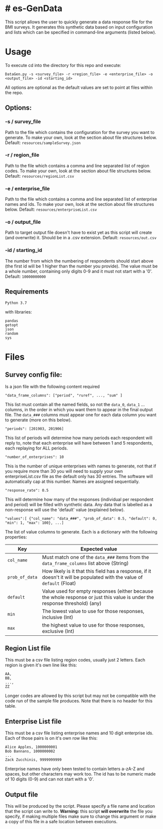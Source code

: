 # # es-GenData

This script allows the user to quickly generate a data response file for the BMI surveys. It generates this synthetic data based on input configuration and lists which can be specified in command-line arguments (listed below). 

# Usage
To execute cd into the directory for this repo and execute:

    DataGen.py -s <survey_file> -r <region_file> -e <enterprise_file> -o <output_file> -id <starting_id>

All options are optional as the default values are set to point at files within the repo. 

## Options:
### -s / survey_file
Path to the file which contains the configuration for the survey you want to generate. To make your own, look at the section about file structures below.
Default: `resources/sampleSurvey.json`

### -r / region_file
Path to the file which contains a comma and line separated list of region codes. To make your own, look at the section about file structures below.
Default: `resources/regionList.csv`

### -e / enterprise_file
Path to the file which contains a comma and line separated list of enterprise names and ids. To make your own, look at the section about file structures below.
Default: `resources/enterpriseList.csv`

### -o / output_file
Path to target output file doesn't have to exist yet as this script will create (and overwrite) it. Should be in a .csv extension.
Default: `resources/out.csv`

### -id / starting_id
The number from which the numbering of respondents should start above (the first id will be 1 higher than the number you provide). The value must be a whole number, containing only digits 0-9 and it must not start with a '0'.
Default: `10000000000`

## Requirements

    Python 3.7

with libraries:

    pandas
    getopt
    json
    random
    sys

# Files
## Survey config file:
Is a json file with the following content required

    "data_frame_columns": ["period", "ruref", ..., "sum" ]
This list must contain all the named fields, so not the `data_0`, `data_1` ... columns, in the order in which you want them to appear in the final output file.
The `data_###` columns must appear one for each data column you want to generate (more on this below).

    "periods": [201903, 201906]

This list of periods will determine how many periods each respondent will reply to, note that each enterprise will have between 1 and 5 respondents, each replaying for ALL periods. 

    "number_of_enterprises": 10

This is the number of unique enterprises with names to generate, not that if you require more than 30 you will need to supply your own enterpriseList.csv file as the default only has 30 entries. The software will automatically cap at this number. Names are assigned sequentially.

    "response_rate": 0.5

This will determine how many of the responses (individual per respondent and period) will be filled with synthetic data. Any data that is labelled as a non-response will use the 'default' value (explained below).

    "values":[ {"col_name": "data_###", "prob_of_data": 0.5, "default": 0, "min": 1, "max": 100}, ...]
The list of value columns to generate. Each is a dictionary with the following properties:

| Key            | Expected value                                                                                                              |
|----------------|-----------------------------------------------------------------------------------------------------------------------------|
| `col_name`     | Must match one of the `data_###` items from the `data_frame_columns` list above (String)                                    |
| `prob_of_data` | How likely is it that this field has a response, if it doesn't it will be populated with the value of `default` (Float)     |
| `default`      | Value used for empty responses (either because the whole response or just this value is under the response threshold) (any) |
| `min`          | The lowest value to use for those responses, inclusive (Int)                                                                |
| `max`          | the highest value to use for those responses, exclusive (Int)                                                               |

## Region List file
This must be a csv file listing region codes, usually just 2 letters. Each region is given it's own line like this:

    AA,
    BB,
    ...,
    ZZ
Longer codes are allowed by this script but may not be compatible with the code run of the sample file produces.
Note that there is no header for this table.
## Enterprise List file
This must be a csv file listing enterprise names and 10 digit enterprise ids. Each of those pairs is on it's own row like this:

    Alice Apples, 1000000001
    Bob Bannans, 1000000002
    ...
    Zack Zucchinis, 9999999999
Enterprise names have only been tested to contain letters a-zA-Z and spaces, but other characters may work too. The id has to be numeric made of 10 digits (0-9) and can not start with a '0'.
## Output file
This will be produced by the script. Please specify a file name and location that the script can write to. 
**Warning:** this script **will overwrite** the file you specify, if making multiple files make sure to change this argument or make a copy of this file in a safe location between executions.